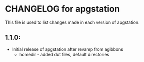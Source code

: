 # CHANGELOG for apgstation

This file is used to list changes made in each version of apgstation.

## 1.1.0:

* Initial release of apgstation after revamp from agibbons
	* homedir - added dot files, default directories